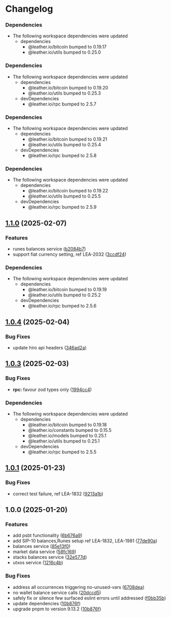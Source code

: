 # Changelog

### Dependencies

* The following workspace dependencies were updated
  * dependencies
    * @leather.io/bitcoin bumped to 0.19.17
    * @leather.io/utils bumped to 0.25.0

### Dependencies

* The following workspace dependencies were updated
  * dependencies
    * @leather.io/bitcoin bumped to 0.19.20
    * @leather.io/utils bumped to 0.25.3
  * devDependencies
    * @leather.io/rpc bumped to 2.5.7

### Dependencies

* The following workspace dependencies were updated
  * dependencies
    * @leather.io/bitcoin bumped to 0.19.21
    * @leather.io/utils bumped to 0.25.4
  * devDependencies
    * @leather.io/rpc bumped to 2.5.8

### Dependencies

* The following workspace dependencies were updated
  * dependencies
    * @leather.io/bitcoin bumped to 0.19.22
    * @leather.io/utils bumped to 0.25.5
  * devDependencies
    * @leather.io/rpc bumped to 2.5.9

## [1.1.0](https://github.com/leather-io/mono/compare/@leather.io/services-v1.0.4...@leather.io/services-v1.1.0) (2025-02-07)


### Features

* runes balances service ([b2084b7](https://github.com/leather-io/mono/commit/b2084b76ccc0bef363aa11899a4f56a8d52a7f43))
* support fiat currency setting, ref LEA-2032 ([3ccdf24](https://github.com/leather-io/mono/commit/3ccdf24c3c43d59091c96c9b6cb26aadcae0679c))


### Dependencies

* The following workspace dependencies were updated
  * dependencies
    * @leather.io/bitcoin bumped to 0.19.19
    * @leather.io/utils bumped to 0.25.2
  * devDependencies
    * @leather.io/rpc bumped to 2.5.6

## [1.0.4](https://github.com/leather-io/mono/compare/@leather.io/services-v1.0.3...@leather.io/services-v1.0.4) (2025-02-04)


### Bug Fixes

* update hiro api headers ([346ad2a](https://github.com/leather-io/mono/commit/346ad2a41f1f4190ca6382748af99dc1ce8a3e6f))

## [1.0.3](https://github.com/leather-io/mono/compare/@leather.io/services-v1.0.2...@leather.io/services-v1.0.3) (2025-02-03)


### Bug Fixes

* **rpc:** favour zod types only ([1994cc4](https://github.com/leather-io/mono/commit/1994cc487a1e3ddabfbf932bb3e6052fc66cba25))


### Dependencies

* The following workspace dependencies were updated
  * dependencies
    * @leather.io/bitcoin bumped to 0.19.18
    * @leather.io/constants bumped to 0.15.5
    * @leather.io/models bumped to 0.25.1
    * @leather.io/utils bumped to 0.25.1
  * devDependencies
    * @leather.io/rpc bumped to 2.5.5

## [1.0.1](https://github.com/leather-io/mono/compare/@leather.io/services-v1.0.0...@leather.io/services-v1.0.1) (2025-01-23)


### Bug Fixes

* correct test failure, ref LEA-1832 ([9213a1b](https://github.com/leather-io/mono/commit/9213a1b3ae9e4a553089186660074a0b4ba45d70))

## 1.0.0 (2025-01-20)


### Features

* add psbt functionality ([6b676a9](https://github.com/leather-io/mono/commit/6b676a971fbd7497e6c285a818374f13745b032c))
* add SIP-10 balances,Runes setup ref LEA-1832, LEA-1981 ([77de90a](https://github.com/leather-io/mono/commit/77de90afc5238d05e61c6bf7c8c42f7f58c14440))
* balances service ([85e13f0](https://github.com/leather-io/mono/commit/85e13f052142d9a26aed3a84c22c36207efa91de))
* market data service ([58fc169](https://github.com/leather-io/mono/commit/58fc169aafdbb65b519c3e10db71034e1470bc59))
* stacks balances service ([32e577d](https://github.com/leather-io/mono/commit/32e577dd5477e6c3a649b1eeda8451d56ebd0d44))
* utxos service ([1216c4b](https://github.com/leather-io/mono/commit/1216c4bfd34bb50bac4287320a51005215c3dea4))


### Bug Fixes

* address all occurrences triggering no-unused-vars ([6708dea](https://github.com/leather-io/mono/commit/6708deaf298fa4203dbfc7304bd75d0faa7a64b5))
* no wallet balance service calls ([20dccd5](https://github.com/leather-io/mono/commit/20dccd5df533e7ee68adf021ffa8fb4c782f4a61))
* safely fix or silence few surfaced eslint errors until addressed ([f0bb35b](https://github.com/leather-io/mono/commit/f0bb35bdfe97486bebca94d5cd3451872dae5a3d))
* update dependencies ([10b876f](https://github.com/leather-io/mono/commit/10b876f0fdb1ebcb49eb02add0b8d42a6e0aeae6))
* upgrade pnpm to version 9.13.2 ([10b876f](https://github.com/leather-io/mono/commit/10b876f0fdb1ebcb49eb02add0b8d42a6e0aeae6))
